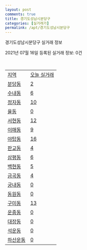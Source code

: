 ```yaml
---
layout: post
comments: true
title: 경기도성남시분당구
categories: [실거래가]
permalink: /apt/경기도성남시분당구
---
```


경기도성남시분당구 실거래 정보

2021년 07월 16일 등록된 실거래 정보: 0건

<script type="text/javascript">
  google.charts.load('current', {'packages':['corechart']});
  google.charts.setOnLoadCallback(drawChart);

  function drawChart() {
    var data = google.visualization.arrayToDataTable([['거래일', '매매', '전월세', '전매'], ['20-07', 300, 773, 0], ['20-08', 418, 929, 5], ['20-09', 380, 919, 0], ['20-10', 455, 992, 0], ['20-11', 805, 997, 2], ['20-12', 667, 1035, 2], ['21-01', 370, 960, 1], ['21-02', 264, 906, 1], ['21-03', 201, 956, 4], ['21-04', 199, 737, 6], ['21-05', 325, 865, 1], ['21-06', 192, 863, 0], ['21-07', 8, 278, 0]]);

    var options = {
      title: '최근 1년간 유형별 거래량 추이',
      legend: { position: 'bottom' }
    };

    var chart = new google.visualization.LineChart(document.getElementById('columnchart_material'));
    chart.draw(data, (options));
  }
</script>

<div id="columnchart_material" style="width: 95%; margin-left: -35px"></div>
<br>
<table class="sortable">
  <tr>
    <td><a href="#">지역</a></td>
    <td><a href="#">오늘 실거래</a></td>
  </tr>

  
  <tr class="item">
    <td><a href="경기도 성남시 분당구 분당동">분당동</a></td>
    <td><a href="경기도 성남시 분당구 분당동">2</a></td>
  </tr>
    

  <tr class="item">
    <td><a href="경기도 성남시 분당구 수내동">수내동</a></td>
    <td><a href="경기도 성남시 분당구 수내동">6</a></td>
  </tr>
    

  <tr class="item">
    <td><a href="경기도 성남시 분당구 정자동">정자동</a></td>
    <td><a href="경기도 성남시 분당구 정자동">10</a></td>
  </tr>
    

  <tr class="item">
    <td><a href="경기도 성남시 분당구 율동">율동</a></td>
    <td><a href="경기도 성남시 분당구 율동">0</a></td>
  </tr>
    

  <tr class="item">
    <td><a href="경기도 성남시 분당구 서현동">서현동</a></td>
    <td><a href="경기도 성남시 분당구 서현동">12</a></td>
  </tr>
    

  <tr class="item">
    <td><a href="경기도 성남시 분당구 이매동">이매동</a></td>
    <td><a href="경기도 성남시 분당구 이매동">9</a></td>
  </tr>
    

  <tr class="item">
    <td><a href="경기도 성남시 분당구 야탑동">야탑동</a></td>
    <td><a href="경기도 성남시 분당구 야탑동">16</a></td>
  </tr>
    

  <tr class="item">
    <td><a href="경기도 성남시 분당구 판교동">판교동</a></td>
    <td><a href="경기도 성남시 분당구 판교동">4</a></td>
  </tr>
    

  <tr class="item">
    <td><a href="경기도 성남시 분당구 삼평동">삼평동</a></td>
    <td><a href="경기도 성남시 분당구 삼평동">6</a></td>
  </tr>
    

  <tr class="item">
    <td><a href="경기도 성남시 분당구 백현동">백현동</a></td>
    <td><a href="경기도 성남시 분당구 백현동">5</a></td>
  </tr>
    

  <tr class="item">
    <td><a href="경기도 성남시 분당구 금곡동">금곡동</a></td>
    <td><a href="경기도 성남시 분당구 금곡동">4</a></td>
  </tr>
    

  <tr class="item">
    <td><a href="경기도 성남시 분당구 궁내동">궁내동</a></td>
    <td><a href="경기도 성남시 분당구 궁내동">0</a></td>
  </tr>
    

  <tr class="item">
    <td><a href="경기도 성남시 분당구 동원동">동원동</a></td>
    <td><a href="경기도 성남시 분당구 동원동">0</a></td>
  </tr>
    

  <tr class="item">
    <td><a href="경기도 성남시 분당구 구미동">구미동</a></td>
    <td><a href="경기도 성남시 분당구 구미동">13</a></td>
  </tr>
    

  <tr class="item">
    <td><a href="경기도 성남시 분당구 운중동">운중동</a></td>
    <td><a href="경기도 성남시 분당구 운중동">0</a></td>
  </tr>
    

  <tr class="item">
    <td><a href="경기도 성남시 분당구 대장동">대장동</a></td>
    <td><a href="경기도 성남시 분당구 대장동">0</a></td>
  </tr>
    

  <tr class="item">
    <td><a href="경기도 성남시 분당구 석운동">석운동</a></td>
    <td><a href="경기도 성남시 분당구 석운동">0</a></td>
  </tr>
    

  <tr class="item">
    <td><a href="경기도 성남시 분당구 하산운동">하산운동</a></td>
    <td><a href="경기도 성남시 분당구 하산운동">0</a></td>
  </tr>
    


</table>


    